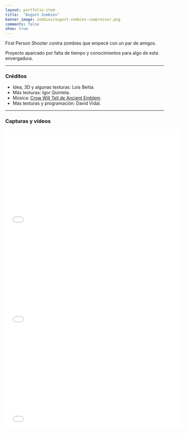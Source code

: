 ```yaml
---
layout: portfolio-item
title:  "August Zombies"
banner_image: zombies/august-zombies-compressor.png
comments: false
show: true
---
```


First Person Shooter contra zombies que empecé con un par de amigos.

Proyecto aparcado por falta de tiempo y conocimientos para algo de esta envergadura.

---

### Créditos
* Idea, 3D y algunas texturas: Lois Beitia.
* Más texturas: Igor Quintela.
* Música: [Crow Will Tell de Ancient Emblem](https://youtu.be/kEYr0I0iwsE).
* Más texturas y programación: David Vidal.

---

### Capturas y vídeos
<iframe width="560" height="315" src="//www.youtube.com/embed/al63VVI_P8U" frameborder="0" allowfullscreen></iframe>
<iframe width="560" height="315" src="//www.youtube.com/embed/8rYIDLwT3Nc" frameborder="0" allowfullscreen></iframe>
<iframe width="560" height="315" src="//www.youtube.com/embed/sAbNFaSIsbs" frameborder="0" allowfullscreen></iframe>